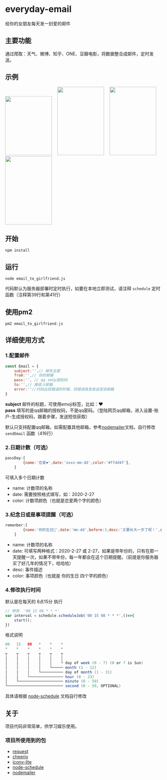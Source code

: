 # everyday-email
给你的女朋友每天发一封爱的邮件
## 主要功能
通过爬取：天气、微博、知乎、ONE、豆瓣电影，将数据整合成邮件，定时发送。
## 示例

<div>
<img src="https://github.com/xuguanqun/everyday-email/blob/master/iamges/48CE1175-B92F-4592-9A7E-605C94645C76.png" width="150px" height="189.2px" />&emsp;
<img src="https://github.com/xuguanqun/everyday-email/blob/master/iamges/93CF4831-F678-46B3-B808-9977EFD922C9.png" width="150px" height="220px" />&emsp;
<img src="https://github.com/xuguanqun/everyday-email/blob/master/iamges/C8E6C45E-5482-425C-8121-971013DF58E7.png" width="150px" height="220px" />&emsp;
 <img src="https://github.com/xuguanqun/everyday-email/blob/master/iamges/F92C88D0-5B4F-4893-8239-B3FEC9C1D37A.png" width="150px" height="220px" />
</div>
 
## 开始
```
npm install
```
## 运行
```
node email_to_girlfriend.js
```
代码默认为服务器部署时定时执行，如要在本地立即测试，请注释 `schedule` 定时函数（注释第39行和第41行）
## 使用pm2
```
pm2 email_to_girlfriend.js
```
## 详细使用方式
### 1.配置邮件
``` js
const Email = {
    subject:'',// 邮件主题
    from:'',// 你的邮箱
    pass:'', // qq smtp授权码
    to:'',// 接收人邮箱
    error:''//代码出现错误的时候，将错误信息发送至该邮箱
}
```
**subject** 邮件的标题，可使用emoji标签，比如：❤️  
**pass** 填写的是qq邮箱的授权码，不是qq密码。（登陆网页qq邮箱，进入设置-账户-生成授权码，跟着步骤，发送短信获取） 

默认只支持配置qq邮箱，如需配置其他邮箱，参考[nodemailer](https://github.com/nodemailer/nodemailer "nodemailer")文档，自行修改 `sendEmail` 函数（416行）
### 2.日期计数（可选）
```js
passDay:[
        {name:'恋爱❤️',date:'xxxx-mm-dd',color:'#ff4d4f'},
    ]
```
可填入多个日期计数  
+ name: 计数项的名称  
+ date: 需要按照格式填写，如：2020-2-27  
+ color: 计数项颜色（也就是恋爱两个字的颜色）  
### 3.纪念日或是事项提醒（可选）
```js
remenber:[
        {name:'你的生日🎂',date:'mm-dd',before:3,desc:'又要长大一岁了呢！',color:'#ffa940'},
    ]
```
+ name: 计数项的名称  
+ date: 可填写两种格式：2020-2-27 或 2-27，如果是带年份的，只有在那一天提醒一次，如果不带年份，每一年都会在这个日期提醒。（前提是你服务器买了好几年的情况下，哈哈哈） 
+ desc: 事件描述  
+ color: 事项颜色（也就是 你的生日 四个字的颜色） 
### 4.修改执行时间
默认是在每天的 8点15分 执行  
```js
// 修改  '00 15 08 * * *'
var interval = schedule.scheduleJob('00 15 08 * * *',()=>{
    start();
})
```
格式说明
```java
00   15   08   *    *    *
*    *    *    *    *    *
┬    ┬    ┬    ┬    ┬    ┬
│    │    │    │    │    │
│    │    │    │    │    └ day of week (0 - 7) (0 or 7 is Sun)
│    │    │    │    └───── month (1 - 12)
│    │    │    └────────── day of month (1 - 31)
│    │    └─────────────── hour (0 - 23)
│    └──────────────────── minute (0 - 59)
└───────────────────────── second (0 - 59, OPTIONAL)
```
具体请根据 [node-schedule](https://github.com/node-schedule/node-schedule "node-schedule") 文档自行修改
## 关于
项目代码非常简单，供学习娱乐使用。
### 项目所使用到的包
* [request](https://github.com/request/request "request")
* [cheerio](https://github.com/cheeriojs/cheerio "cheerio")
* [iconv-lite](https://github.com/ashtuchkin/iconv-lite "iconv-lite")
* [node-schedule](https://github.com/node-schedule/node-schedule "node-schedule")
* [nodemailer](https://github.com/nodemailer/nodemailer "nodemailer")
